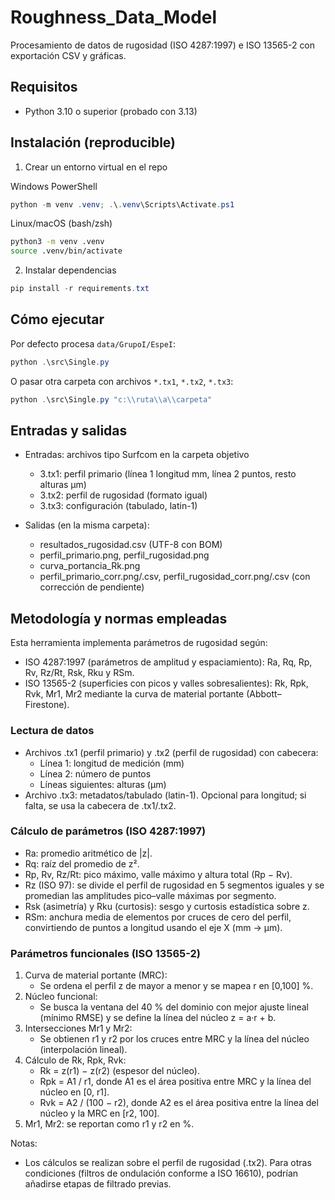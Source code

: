 # Roughness_Data_Model

Procesamiento de datos de rugosidad (ISO 4287:1997) e ISO 13565-2 con exportación CSV y gráficas.

## Requisitos

- Python 3.10 o superior (probado con 3.13)

## Instalación (reproducible)

1) Crear un entorno virtual en el repo

Windows PowerShell

```powershell
python -m venv .venv; .\.venv\Scripts\Activate.ps1
```

Linux/macOS (bash/zsh)

```bash
python3 -m venv .venv
source .venv/bin/activate
```

2) Instalar dependencias

```powershell
pip install -r requirements.txt
```

## Cómo ejecutar

Por defecto procesa `data/GrupoI/EspeI`:

```powershell
python .\src\Single.py
```

O pasar otra carpeta con archivos `*.tx1`, `*.tx2`, `*.tx3`:

```powershell
python .\src\Single.py "c:\\ruta\\a\\carpeta"
```

## Entradas y salidas

- Entradas: archivos tipo Surfcom en la carpeta objetivo
	- 3.tx1: perfil primario (línea 1 longitud mm, línea 2 puntos, resto alturas µm)
	- 3.tx2: perfil de rugosidad (formato igual)
	- 3.tx3: configuración (tabulado, latin-1)

- Salidas (en la misma carpeta):
	- resultados_rugosidad.csv (UTF-8 con BOM)
	- perfil_primario.png, perfil_rugosidad.png
	- curva_portancia_Rk.png
	- perfil_primario_corr.png/.csv, perfil_rugosidad_corr.png/.csv (con corrección de pendiente)

## Metodología y normas empleadas

Esta herramienta implementa parámetros de rugosidad según:

- ISO 4287:1997 (parámetros de amplitud y espaciamiento): Ra, Rq, Rp, Rv, Rz/Rt, Rsk, Rku y RSm.
- ISO 13565-2 (superficies con picos y valles sobresalientes): Rk, Rpk, Rvk, Mr1, Mr2 mediante la curva de material portante (Abbott–Firestone).

### Lectura de datos

- Archivos .tx1 (perfil primario) y .tx2 (perfil de rugosidad) con cabecera:
  - Línea 1: longitud de medición (mm)
  - Línea 2: número de puntos
  - Líneas siguientes: alturas (µm)
- Archivo .tx3: metadatos/tabulado (latin-1). Opcional para longitud; si falta, se usa la cabecera de .tx1/.tx2.

### Cálculo de parámetros (ISO 4287:1997)

- Ra: promedio aritmético de |z|.
- Rq: raíz del promedio de z².
- Rp, Rv, Rz/Rt: pico máximo, valle máximo y altura total (Rp − Rv).
- Rz (ISO 97): se divide el perfil de rugosidad en 5 segmentos iguales y se promedian las amplitudes pico–valle máximas por segmento.
- Rsk (asimetría) y Rku (curtosis): sesgo y curtosis estadística sobre z.
- RSm: anchura media de elementos por cruces de cero del perfil, convirtiendo de puntos a longitud usando el eje X (mm → µm).

### Parámetros funcionales (ISO 13565-2)

1. Curva de material portante (MRC):
	- Se ordena el perfil z de mayor a menor y se mapea r en [0,100] %.
2. Núcleo funcional:
	- Se busca la ventana del 40 % del dominio con mejor ajuste lineal (mínimo RMSE) y se define la línea del núcleo z = a·r + b.
3. Intersecciones Mr1 y Mr2:
	- Se obtienen r1 y r2 por los cruces entre MRC y la línea del núcleo (interpolación lineal).
4. Cálculo de Rk, Rpk, Rvk:
	- Rk = z(r1) − z(r2) (espesor del núcleo).
	- Rpk = A1 / r1, donde A1 es el área positiva entre MRC y la línea del núcleo en [0, r1].
	- Rvk = A2 / (100 − r2), donde A2 es el área positiva entre la línea del núcleo y la MRC en [r2, 100].
5. Mr1, Mr2: se reportan como r1 y r2 en %.

Notas:
- Los cálculos se realizan sobre el perfil de rugosidad (.tx2). Para otras condiciones (filtros de ondulación conforme a ISO 16610), podrían añadirse etapas de filtrado previas.
